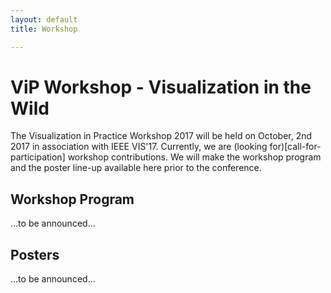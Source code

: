 ```yaml
---
layout: default
title: Workshop

---
```


# ViP Workshop - Visualization in the Wild

The Visualization in Practice Workshop 2017 will be held on October, 2nd 2017 in association with IEEE VIS'17. Currently, we are (looking for)[call-for-participation] workshop contributions. We will make the workshop program and the poster line-up available here prior to the conference.

## Workshop Program

...to be announced...

## Posters

...to be announced...
